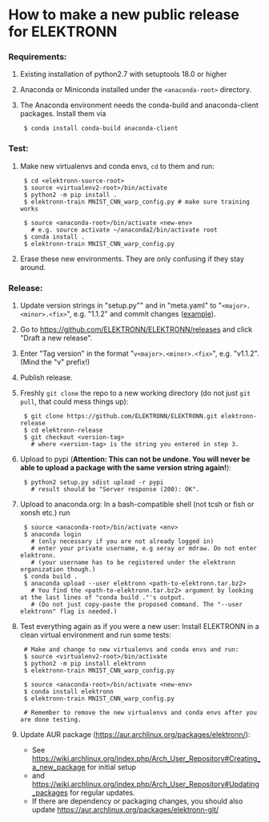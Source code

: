 # How to make a new public release for ELEKTRONN


### Requirements:

1. Existing installation of python2.7 with setuptools 18.0 or higher
2. Anaconda or Miniconda installed under the `<anaconda-root>` directory.
3. The Anaconda environment needs the conda-build and anaconda-client packages. Install them via

        $ conda install conda-build anaconda-client


### Test:
1. Make new virtualenvs and conda envs, `cd` to them and run:

        $ cd <elektronn-source-root>
        $ source <virtualenv2-root>/bin/activate
        $ python2 -m pip install .
        $ elektronn-train MNIST_CNN_warp_config.py # make sure training works

        $ source <anaconda-root>/bin/activate <new-env>
          # e.g. source activate ~/anaconda2/bin/activate root
        $ conda install .
        $ elektronn-train MNIST_CNN_warp_config.py

2. Erase these new environments. They are only confusing if they stay around.


### Release:
1. Update version strings in "setup.py"" and in "meta.yaml" to "`<major>.<minor>.<fix>`", e.g. "1.1.2" and commit changes ([example](https://github.com/ELEKTRONN/ELEKTRONN/commit/1d5d0cbd805eeb843471b5309e4b623c201d7969)).
2. Go to https://github.com/ELEKTRONN/ELEKTRONN/releases and click "Draft a new release".
3. Enter "Tag version" in the format "`v<major>.<minor>.<fix>`", e.g. "v1.1.2". (Mind the "v" prefix!)
4. Publish release.
5. Freshly `git clone` the repo to a new working directory (do not just `git pull`, that could mess things up):

        $ git clone https://github.com/ELEKTRONN/ELEKTRONN.git elektronn-release
        $ cd elektronn-release
        $ git checkout <version-tag>
          # where <version-tag> is the string you entered in step 3.

6. Upload to pypi (**Attention: This can not be undone. You will never be able to upload a package with the same version string again!**):

        $ python2 setup.py sdist upload -r pypi
          # result should be "Server response (200): OK".

7. Upload to anaconda.org:
In a bash-compatible shell (not tcsh or fish or xonsh etc.) run

        $ source <anaconda-root>/bin/activate <env>
        $ anaconda login
          # (only necessary if you are not already logged in)
          # enter your private username, e.g xeray or mdraw. Do not enter elektronn.
          # (your username has to be registered under the elektronn organization though.)
        $ conda build .
        $ anaconda upload --user elektronn <path-to-elektronn.tar.bz2>
          # You find the <path-to-elektronn.tar.bz2> argument by looking at the last lines of "conda build ."'s output.
          # (Do not just copy-paste the proposed command. The "--user elektronn" flag is needed.)
8. Test everything again as if you were a new user: Install ELEKTRONN in a clean virtual environment and run some tests:

        # Make and change to new virtualenvs and conda envs and run:
        $ source <virtualenv2-root>/bin/activate
        $ python2 -m pip install elektronn
        $ elektronn-train MNIST_CNN_warp_config.py

        $ source <anaconda-root>/bin/activate <new-env>
        $ conda install elektronn
        $ elektronn-train MNIST_CNN_warp_config.py

        # Remember to remove the new virtualenvs and conda envs after you are done testing.

9. Update AUR package (https://aur.archlinux.org/packages/elektronn/):
    * See https://wiki.archlinux.org/index.php/Arch_User_Repository#Creating_a_new_package for initial setup
    * and https://wiki.archlinux.org/index.php/Arch_User_Repository#Updating_packages for regular updates.
    * If there are dependency or packaging changes, you should also update https://aur.archlinux.org/packages/elektronn-git/
